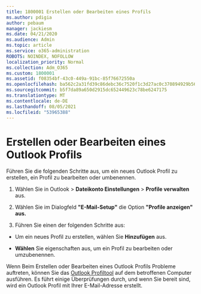 ```yaml
---
title: 1800001 Erstellen oder Bearbeiten eines Profils
ms.author: pdigia
author: pebaum
manager: jackiesm
ms.date: 04/21/2020
ms.audience: Admin
ms.topic: article
ms.service: o365-administration
ROBOTS: NOINDEX, NOFOLLOW
localization_priority: Normal
ms.collection: Adm_O365
ms.custom: 1800001
ms.assetid: f08354bf-43c0-449a-91bc-85f76672550a
ms.openlocfilehash: ba562c2a31fd39c86debc36c7520f1c3d27ac0c370894929b566147d965f3ad7
ms.sourcegitcommit: b5f7da89a650d2915dc652449623c78be6247175
ms.translationtype: MT
ms.contentlocale: de-DE
ms.lasthandoff: 08/05/2021
ms.locfileid: "53965388"
---
```

# <a name="create-or-edit-an-outlook-profile"></a>Erstellen oder Bearbeiten eines Outlook Profils

Führen Sie die folgenden Schritte aus, um ein neues Outlook Profil zu erstellen, ein Profil zu bearbeiten oder umbenennen.
  
1. Wählen Sie in  Outlook \> **Dateikonto Einstellungen** \> **Profile verwalten** aus.
    
2. Wählen Sie im Dialogfeld **"E-Mail-Setup"** die Option **"Profile anzeigen" aus.**
    
3. Führen Sie einen der folgenden Schritte aus:
    
  - Um ein neues Profil zu erstellen, wählen Sie **Hinzufügen** aus.
    
  - **Wählen** Sie eigenschaften aus, um ein Profil zu bearbeiten oder umzubenennen.
    
Wenn Beim Erstellen oder Bearbeiten eines Outlook Profils Probleme auftreten, können Sie das [Outlook Profiltool](https://aka.ms/SaRA-OutlookSetupProfile) auf dem betroffenen Computer ausführen. Es führt einige Überprüfungen durch, und wenn Sie bereit sind, wird ein Outlook Profil mit Ihrer E-Mail-Adresse erstellt. 
  

